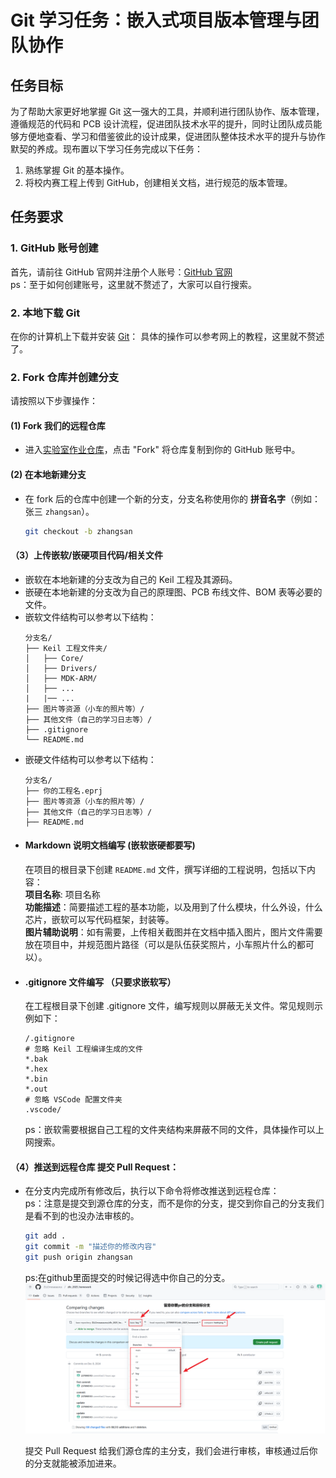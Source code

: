 # Git 学习任务：嵌入式项目版本管理与团队协作

## 任务目标
为了帮助大家更好地掌握 Git 这一强大的工具，并顺利进行团队协作、版本管理，遵循规范的代码和 PCB 设计流程，促进团队技术水平的提升，同时让团队成员能够方便地查看、学习和借鉴彼此的设计成果，促进团队整体技术水平的提升与协作默契的养成。现布置以下学习任务完成以下任务：

1. 熟练掌握 Git 的基本操作。
2. 将校内赛工程上传到 GitHub，创建相关文档，进行规范的版本管理。

## 任务要求

### 1. **GitHub 账号创建**
首先，请前往 GitHub 官网并注册个人账号：[GitHub 官网](https://github.com/)   
ps：至于如何创建账号，这里就不赘述了，大家可以自行搜索。

### 2. **本地下载 Git**
在你的计算机上下载并安装 [Git](https://git-scm.com/downloads)：
具体的操作可以参考网上的教程，这里就不赘述了。

### 2. **Fork 仓库并创建分支**
请按照以下步骤操作：

#### (1) Fork 我们的远程仓库
- 进入[实验室作业仓库](https://github.com/ZLLCmosasaurus/zllc_2025_homework)，点击 "Fork" 将仓库复制到你的 GitHub 账号中。

#### (2) 在本地新建分支
- 在 fork 后的仓库中创建一个新的分支，分支名称使用你的 **拼音名字**（例如：张三 `zhangsan`）。
  ```bash
  git checkout -b zhangsan
  ```
#### （3）上传嵌软/嵌硬项目代码/相关文件
- 嵌软在本地新建的分支改为自己的 Keil 工程及其源码。
- 嵌硬在本地新建的分支改为自己的原理图、PCB 布线文件、BOM 表等必要的文件。
- 嵌软文件结构可以参考以下结构：
  ```
  分支名/
  ├── Keil 工程文件夹/
  │   ├── Core/
  │   ├── Drivers/
  │   ├── MDK-ARM/
  │   ├── ...
  |   |── ...
  ├── 图片等资源（小车的照片等）/
  ├── 其他文件（自己的学习日志等）/
  ├── .gitignore
  └── README.md
  ```
- 嵌硬文件结构可以参考以下结构：
  ```
  分支名/
  ├── 你的工程名.eprj
  ├── 图片等资源（小车的照片等）/
  ├── 其他文件（自己的学习日志等）/
  ├── README.md
  ```
- #### Markdown 说明文档编写 (嵌软嵌硬都要写)    
  在项目的根目录下创建 `README.md` 文件，撰写详细的工程说明，包括以下内容：   
  **项目名称**: 项目名称  
  **功能描述**：简要描述工程的基本功能，以及用到了什么模块，什么外设，什么芯片，嵌软可以写代码框架，封装等。    
  **图片辅助说明**：如有需要，上传相关截图并在文档中插入图片，图片文件需要放在项目中，并规范图片路径（可以是队伍获奖照片，小车照片什么的都可以）。
- #### .gitignore 文件编写 （只要求嵌软写）
  在工程根目录下创建 .gitignore 文件，编写规则以屏蔽无关文件。常见规则示例如下：
  ```
  /.gitignore
  # 忽略 Keil 工程编译生成的文件
  *.bak
  *.hex
  *.bin
  *.out
  # 忽略 VSCode 配置文件夹
  .vscode/
  ```
  ps：嵌软需要根据自己工程的文件夹结构来屏蔽不同的文件，具体操作可以上网搜索。


#### （4）推送到远程仓库 提交 Pull Request：
- 在分支内完成所有修改后，执行以下命令将修改推送到远程仓库：  
  ps：注意是提交到源仓库的分支，而不是你的分支，提交到你自己的分支我们是看不到的也没办法审核的。 
  ```bash
  git add .
  git commit -m "描述你的修改内容"
  git push origin zhangsan
  ```
  ps:在github里面提交的时候记得选中你自己的分支。
  ![图片描述](https://github.com/ZLLCmosasaurus/zllc_2025_homework/blob/main/pictures/pr-2.png?raw=true)

  提交 Pull Request 给我们源仓库的主分支，我们会进行审核，审核通过后你的分支就能被添加进来。